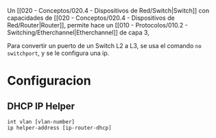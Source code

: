 Un [[020 - Conceptos/020.4 - Dispositivos de Red/Switch|Switch]] con capacidades de [[020 - Conceptos/020.4 - Dispositivos de Red/Router|Router]], permite hace un [[010 - Protocolos/010.2 - Switching/Etherchannel|Etherchannel]] de capa 3, 

Para convertir un puerto de un Switch L2 a L3, se usa el comando `no switchport`, y  se le configura una ip.

# Configuracion
## DHCP IP Helper
```
int vlan [vlan-number]
ip helper-address [ip-router-dhcp]
```